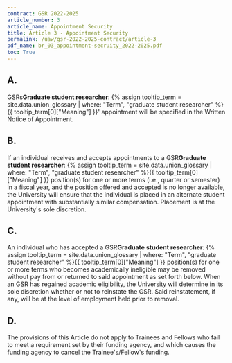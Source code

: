 ```yaml
---
contract: GSR 2022-2025
article_number: 3
article_name: Appointment Security 
title: Article 3 - Appointment Security 
permalink: /uaw/gsr-2022-2025-contract/article-3
pdf_name: br_03_appointment-secruity_2022-2025.pdf
toc: True
---
```



<div class="lvl2"><h2 class="inline-header">A.</h2> <span class="tooltip">GSRs<span class="tooltip-text"><b>Graduate student researcher</b>: {% assign tooltip_term = site.data.union_glossary | where: "Term", "graduate student researcher" %}{{ tooltip_term[0]["Meaning"] }}</span></span>' appointment will be specified in the Written Notice of Appointment.
</div><!-- End of level 2: A.-->
<div class="lvl2"><h2 class="inline-header">B.</h2> If an individual receives and accepts appointments to a <span class="tooltip">GSR<span class="tooltip-text"><b>Graduate student researcher</b>: {% assign tooltip_term = site.data.union_glossary | where: "Term", "graduate student researcher" %}{{ tooltip_term[0]["Meaning"] }}</span></span> position(s) for one or more terms (i.e., quarter or semester) in a fiscal year, and the position offered and accepted is no longer available, the University will ensure that the individual is placed in an alternate student appointment with substantially similar compensation. Placement is at the University's sole discretion.
</div><!-- End of level 2: B.-->
<div class="lvl2"><h2 class="inline-header">C.</h2> An individual who has accepted a <span class="tooltip">GSR<span class="tooltip-text"><b>Graduate student researcher</b>: {% assign tooltip_term = site.data.union_glossary | where: "Term", "graduate student researcher" %}{{ tooltip_term[0]["Meaning"] }}</span></span> position(s) for one or more terms who becomes academically ineligible may be removed without pay from or returned to said appointment as set forth below. When an GSR has regained academic eligibility, the University will determine in its sole discretion whether or not to reinstate the GSR. Said reinstatement, if any, will be at the level of employment held prior to removal.
</div><!-- End of level 2: C.-->
<div class="lvl2"><h2 class="inline-header">D.</h2> The provisions of this Article do not apply to Trainees and Fellows who fail to meet a requirement set by their funding agency, and which causes the funding agency to cancel the Trainee's/Fellow's funding.

</div><!-- End of level 2: D.-->
